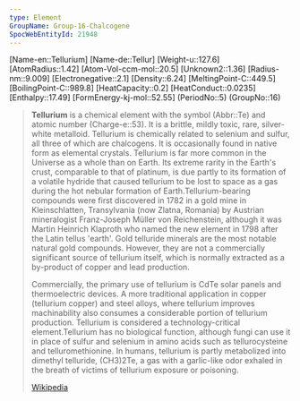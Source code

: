 ```yaml
---
type: Element
GroupName: Group-16-Chalcogene
SpocWebEntityId: 21948
---
```

[Name-en::Tellurium]
[Name-de::Tellur]
[Weight-u::127.6]
[AtomRadius::1.42]
[Atom-Vol-ccm-mol::20.5]
[Unknown2::1.36]
[Radius-nm::9.009]
[Electronegative::2.1]
[Density::6.24]
[MeltingPoint-C::449.5]
[BoilingPoint-C::989.8]
[HeatCapacity::0.2]
[HeatConduct::0.0235]
[Enthalpy::17.49]
[FormEnergy-kj-mol::52.55]
(PeriodNo::5)
(GroupNo::16)


> **Tellurium** is a chemical element with the symbol (Abbr::Te) and atomic number (Charge-e::53). It is a brittle, mildly toxic, rare, silver-white metalloid. Tellurium is chemically related to selenium and sulfur, all three of which are chalcogens. It is occasionally found in native form as elemental crystals. Tellurium is far more common in the Universe as a whole than on Earth. Its extreme rarity in the Earth's crust, comparable to that of platinum, is due partly to its formation of a volatile hydride that caused tellurium to be lost to space as a gas during the hot nebular formation of Earth.Tellurium-bearing compounds were first discovered in 1782 in a gold mine in Kleinschlatten, Transylvania (now Zlatna, Romania) by Austrian mineralogist Franz-Joseph Müller von Reichenstein, although it was Martin Heinrich Klaproth who named the new element in 1798 after the Latin tellus 'earth'. Gold telluride minerals are the most notable natural gold compounds. However, they are not a commercially significant source of tellurium itself, which is normally extracted as a by-product of copper and lead production.
>
> Commercially, the primary use of tellurium is CdTe solar panels and thermoelectric devices. A more traditional application in copper (tellurium copper) and steel alloys, where tellurium improves machinability also consumes a considerable portion of tellurium production. Tellurium is considered a technology-critical element.Tellurium has no biological function, although fungi can use it in place of sulfur and selenium in amino acids such as tellurocysteine and telluromethionine. In humans, tellurium is partly metabolized into dimethyl telluride, (CH3)2Te, a gas with a garlic-like odor exhaled in the breath of victims of tellurium exposure or poisoning.
>
> [Wikipedia](https://en.wikipedia.org/wiki/Tellurium)